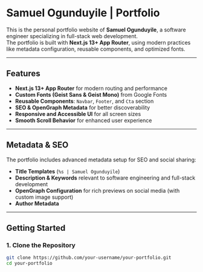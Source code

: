 # Samuel Ogunduyile | Portfolio

This is the personal portfolio website of **Samuel Ogunduyile**, a software engineer specializing in full-stack web development.  
The portfolio is built with **Next.js 13+ App Router**, using modern practices like metadata configuration, reusable components, and optimized fonts.

---

## Features

- **Next.js 13+ App Router** for modern routing and performance  
- **Custom Fonts (Geist Sans & Geist Mono)** from Google Fonts  
- **Reusable Components**: `Navbar`, `Footer`, and `Cta` section  
- **SEO & OpenGraph Metadata** for better discoverability  
- **Responsive and Accessible UI** for all screen sizes  
- **Smooth Scroll Behavior** for enhanced user experience  

---

## Metadata & SEO

The portfolio includes advanced metadata setup for SEO and social sharing:

- **Title Templates** (`%s | Samuel Ogunduyile`)  
- **Description & Keywords** relevant to software engineering and full-stack development  
- **OpenGraph Configuration** for rich previews on social media (with custom image support)  
- **Author Metadata**  

---

## Getting Started

### 1. Clone the Repository
```bash
git clone https://github.com/your-username/your-portfolio.git
cd your-portfolio
